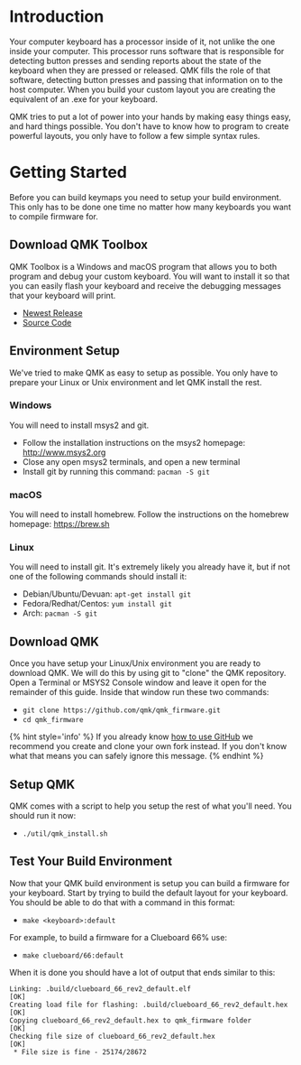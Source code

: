 # Introduction

Your computer keyboard has a processor inside of it, not unlike the one inside your computer. This processor runs software that is responsible for detecting button presses and sending reports about the state of the keyboard when they are pressed or released. QMK fills the role of that software, detecting button presses and passing that information on to the host computer. When you build your custom layout you are creating the equivalent of an .exe for your keyboard.

QMK tries to put a lot of power into your hands by making easy things easy, and hard things possible. You don't have to know how to program to create powerful layouts, you only have to follow a few simple syntax rules. 

# Getting Started

Before you can build keymaps you need to setup your build environment. This only has to be done one time no matter how many keyboards you want to compile firmware for.

## Download QMK Toolbox

QMK Toolbox is a Windows and macOS program that allows you to both program and debug your custom keyboard. You will want to install it so that you can easily flash your keyboard and receive the debugging messages that your keyboard will print.

* [Newest Release](https://github.com/qmk/qmk_toolbox/releases/latest)
* [Source Code](https://github.com/qmk/qmk_toolbox/)

## Environment Setup

We've tried to make QMK as easy to setup as possible. You only have to prepare your Linux or Unix environment and let QMK install the rest.

### Windows

You will need to install msys2 and git.

* Follow the installation instructions on the msys2 homepage: http://www.msys2.org
* Close any open msys2 terminals, and open a new terminal
* Install git by running this command: `pacman -S git`

### macOS

You will need to install homebrew. Follow the instructions on the homebrew homepage: https://brew.sh

### Linux

You will need to install git. It's extremely likely you already have it, but if not one of the following commands should install it:

* Debian/Ubuntu/Devuan: `apt-get install git`
* Fedora/Redhat/Centos: `yum install git`
* Arch: `pacman -S git`

## Download QMK

Once you have setup your Linux/Unix environment you are ready to download QMK. We will do this by using git to "clone" the QMK repository. Open a Terminal or MSYS2 Console window and leave it open for the remainder of this guide. Inside that window run these two commands:

* `git clone https://github.com/qmk/qmk_firmware.git`
* `cd qmk_firmware`

{% hint style='info' %}
If you already know [how to use GitHub](getting_started_github.md) we recommend you create and clone your own fork instead. If you don't know what that means you can safely ignore this message.
{% endhint %}

## Setup QMK

QMK comes with a script to help you setup the rest of what you'll need. You should run it now:

* `./util/qmk_install.sh`

## Test Your Build Environment

Now that your QMK build environment is setup you can build a firmware for your keyboard. Start by trying to build the default layout for your keyboard. You should be able to do that with a command in this format:

* `make <keyboard>:default`

For example, to build a firmware for a Clueboard 66% use:

* `make clueboard/66:default`

When it is done you should have a lot of output that ends similar to this:

```
Linking: .build/clueboard_66_rev2_default.elf                                                       [OK]
Creating load file for flashing: .build/clueboard_66_rev2_default.hex                               [OK]
Copying clueboard_66_rev2_default.hex to qmk_firmware folder                                        [OK]
Checking file size of clueboard_66_rev2_default.hex                                                 [OK]
 * File size is fine - 25174/28672
```
